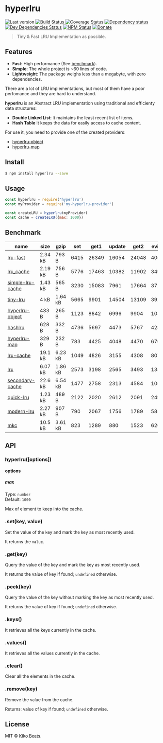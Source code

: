 # hyperlru

![Last version](https://img.shields.io/github/tag/Kikobeats/hyperlru.svg?style=flat-square)
[![Build Status](https://img.shields.io/travis/Kikobeats/hyperlru/master.svg?style=flat-square)](https://travis-ci.org/Kikobeats/hyperlru)
[![Coverage Status](https://img.shields.io/coveralls/Kikobeats/hyperlru.svg?style=flat-square)](https://coveralls.io/github/Kikobeats/hyperlru)
[![Dependency status](https://img.shields.io/david/Kikobeats/hyperlru.svg?style=flat-square)](https://david-dm.org/Kikobeats/hyperlru)
[![Dev Dependencies Status](https://img.shields.io/david/dev/Kikobeats/hyperlru.svg?style=flat-square)](https://david-dm.org/Kikobeats/hyperlru#info=devDependencies)
[![NPM Status](https://img.shields.io/npm/dm/hyperlru.svg?style=flat-square)](https://www.npmjs.org/package/hyperlru)
[![Donate](https://img.shields.io/badge/donate-paypal-blue.svg?style=flat-square)](https://paypal.me/Kikobeats)

> Tiny & Fast LRU Implementation as possible.

## Features

* **Fast**: High performance (See [benchmark](#benchmark)).
* **Simple**: The whole project is ~60 lines of code.
* **Lightweight**: The package weighs less than a megabyte, with zero dependencies.

There are a lot of LRU implementations, but most of them have a poor perfomance and they are hard to understand.

**hyperlru** is an Abstract LRU implementation using traditional and efficienty data structures:

 - **Double Linked List**: It maintains the least recent list of items.
 - **Hash Table** It keeps the data for easily access to cache content.

For use it, you need to provide one of the created providers:

- [hyperlru-object](https://github.com/Kikobeats/hyperlru-object)
- [hyperlru-map](https://github.com/Kikobeats/hyperlru-map)

## Install

```bash
$ npm install hyperlru --save
```

## Usage

```js
const hyperlru = require('hyperlru')
const myProvider = require('my-hyperlru-provider')

const createLRU = hyperlru(myProvider)
const cache = createLRU({max: 1000})
```

## Benchmark

| name                                                | size    | gzip    | set  | get1  | update | get2  | evict |
|-----------------------------------------------------|---------|---------|------|-------|--------|-------|-------|
| [lru-fast](https://npm.im/lru-fast)                 | 2.34 kB | 793 B   | 6415 | 26349 | 16054  | 24048 | 4061  |
| [lru_cache](https://npm.im/lru_cache)               | 2.19 kB | 756 B   | 5776 | 17463 | 10382  | 11902 | 3497  |
| [simple-lru-cache](https://npm.im/simple-lru-cache) | 1.43 kB | 565 B   | 3230 | 15083 | 7961   | 17664 | 3719  |
| [tiny-lru](https://npm.im/tiny-lru)                 | 4 kB    | 1.64 kB | 5665 | 9901  | 14504  | 13109 | 3923  |
| [hyperlru-object](https://npm.im/hyperlru-object)   | 433 B   | 265 B   | 1123 | 8842  | 6996   | 9904  | 1051  |
| [hashlru](https://npm.im/hashlru)                   | 628 B   | 332 B   | 4736 | 5697  | 4473   | 5767  | 4233  |
| [hyperlru-map](https://npm.im/hyperlru-map)         | 329 B   | 232 B   | 783  | 4425  | 4048   | 4470  | 670   |
| [lru-cache](https://npm.im/lru-cache)               | 19.1 kB | 6.23 kB | 1049 | 4826  | 3155   | 4308  | 807   |
| [lru](https://npm.im/lru)                           | 6.07 kB | 1.86 kB | 2573 | 3198  | 2565   | 3493  | 1342  |
| [secondary-cache](https://npm.im/secondary-cache)   | 22.6 kB | 6.54 kB | 1477 | 2758  | 2313   | 4584  | 1065  |
| [quick-lru](https://npm.im/quick-lru)               | 1.23 kB | 489 B   | 2122 | 2020  | 2612   | 2091  | 2498  |
| [modern-lru](https://npm.im/modern-lru)             | 2.27 kB | 907 B   | 790  | 2067  | 1756   | 1789  | 584   |
| [mkc](https://npm.im/mkc)                           | 10.5 kB | 3.61 kB | 823  | 1289  | 880    | 1523  | 626   |

## API

### hyperlru([options])

#### options

##### max

Type: `number`<br>
Default: `1000`

Max of element to keep into the cache.

### .set(key, value)

Set the value of the key and mark the key as most recently used.

It returns the `value`.

### .get(key)

Query the value of the key and mark the key as most recently used.

It returns the value of key if found; `undefined` otherwise.

### .peek(key)

Query the value of the key without marking the key as most recently used.

It returns the value of key if found; `undefined` otherwise.

### .keys()

It retrieves all the keys currently in the cache.

### .values()

It retrieves all the values currently in the cache.

### .clear()

Clear all the elements in the cache.

### .remove(key)

Remove the value from the cache.

Returns: value of key if found; `undefined` otherwise.

## License

MIT © [Kiko Beats](https://github.com/Kikobeats).
